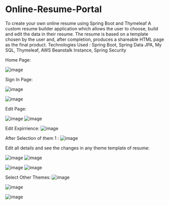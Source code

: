 # Online-Resume-Portal
To create your own online resume using Spring Boot and Thymeleaf
A custom resume builder application which allows the user
to choose, build and edit the data in their resume.
The resume is based on a template chosen by the user and,
after completion, produces a shareable HTML page as the
final product.
Technologies Used : Spring Boot, Spring Data JPA, My SQL,
Thymeleaf, AWS Beanstalk Instance, Spring Security


Home Page:

![image](https://github.com/chandanamn3/Online-Resume-Portal/assets/75359245/3469603d-97f1-4ce1-acb5-b9c0e1e06d8f)

Sign In Page:

![image](https://github.com/chandanamn3/Online-Resume-Portal/assets/75359245/6c774320-7718-4a3f-9089-612a418eeb68)

![image](https://github.com/chandanamn3/Online-Resume-Portal/assets/75359245/010bfb65-b334-4cac-8d95-799679bb593d)

Edit Page:

![image](https://github.com/chandanamn3/Online-Resume-Portal/assets/75359245/1ddad27e-67c4-448e-a6c0-bcf33485210a)
![image](https://github.com/chandanamn3/Online-Resume-Portal/assets/75359245/efdd4cdc-960a-45a6-89ec-a596ca120fa4)

Edit Expirrience:
![image](https://github.com/chandanamn3/Online-Resume-Portal/assets/75359245/0c5b826e-2349-43a3-955e-475b9398474b)

After Selection of them 1 :
![image](https://github.com/chandanamn3/Online-Resume-Portal/assets/75359245/c5ee18d5-35f0-418b-9512-1529df260306)


Edit all details and see the changes in any theme template of resume:

![image](https://github.com/chandanamn3/Online-Resume-Portal/assets/75359245/6753c9bd-b3b5-42fa-b25b-dfd9bec07e86)
![image](https://github.com/chandanamn3/Online-Resume-Portal/assets/75359245/4c41f122-a839-436a-a33b-a7910f8c57ac)

![image](https://github.com/chandanamn3/Online-Resume-Portal/assets/75359245/65c38b77-f563-4c1f-9986-1f878e88710f)
![image](https://github.com/chandanamn3/Online-Resume-Portal/assets/75359245/6b5a41d1-da5b-475f-841d-1f80804e1d99)

Select Other Themes:
![image](https://github.com/chandanamn3/Online-Resume-Portal/assets/75359245/fb99079a-f517-4389-bb31-0c940daa7709)

![image](https://github.com/chandanamn3/Online-Resume-Portal/assets/75359245/ccf677ad-bee9-4a0f-9191-f3e8d2176316)

![image](https://github.com/chandanamn3/Online-Resume-Portal/assets/75359245/63e567ac-6ce0-4ede-802c-b3f190f6c492)





